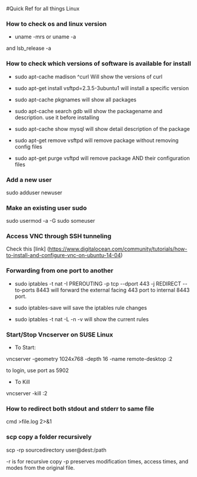 #Quick Ref for all things Linux

### How to check os and linux version
- uname -mrs
or uname -a

and lsb_release -a

### How to check which versions of software is available for install
- sudo apt-cache madison ^curl
Will show the versions of curl

- sudo apt-get install vsftpd=2.3.5-3ubuntu1
will install a specific version

- sudo apt-cache pkgnames
will show all packages

- sudo apt-cache search gdb
will show the packagename and description. use it before installing

- sudo apt-cache show mysql
will show detail description of the package

- sudo apt-get remove vsftpd
will remove package without removing config files

- sudo apt-get purge vsftpd
will remove package AND their configuration files





### Add a new user
sudo adduser newuser

### Make an existing user sudo
sudo usermod -a -G sudo someuser

### Access VNC through SSH tunneling
Check this [link] (https://www.digitalocean.com/community/tutorials/how-to-install-and-configure-vnc-on-ubuntu-14-04)


### Forwarding from one port to another
- sudo iptables -t nat -I PREROUTING -p tcp --dport 443 -j REDIRECT --to-ports 8443
will forward the external facing 443 port to internal 8443 port.

- sudo iptables-save
will save the iptables rule changes

- sudo iptables -t nat -L -n -v
will show the current rules



### Start/Stop Vncserver on SUSE Linux
-  To Start:

vncserver -geometry 1024x768 -depth 16 -name remote-desktop :2

to login, use port as 5902

- To Kill

vncserver -kill :2



### How to  redirect both stdout and stderr to same file
cmd >file.log 2>&1


### scp copy a folder recursively
scp -rp sourcedirectory user@dest:/path

-r is for recursive copy
-p preserves modification times, access times, and modes from the original file.


